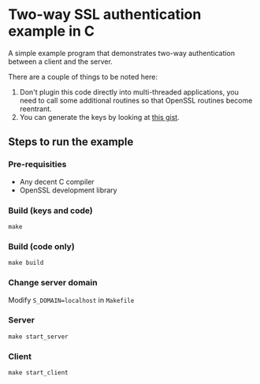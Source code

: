# Two-way SSL authentication example in C

A simple example program that demonstrates two-way authentication between a client
and the server.

There are a couple of things to be noted here:

1. Don't plugin this code directly into multi-threaded applications, you need to call some additional routines so that OpenSSL routines become reentrant.
2. You can generate the keys by looking at [this gist](https://gist.github.com/zapstar/4b51d7cfa74c7e709fcdaace19233443).

## Steps to run the example

### Pre-requisities
* Any decent C compiler
* OpenSSL development library

### Build (keys and code)

    make

### Build (code only)

    make build

### Change server domain

Modify `S_DOMAIN=localhost` in `Makefile`

### Server

    make start_server


### Client

    make start_client

